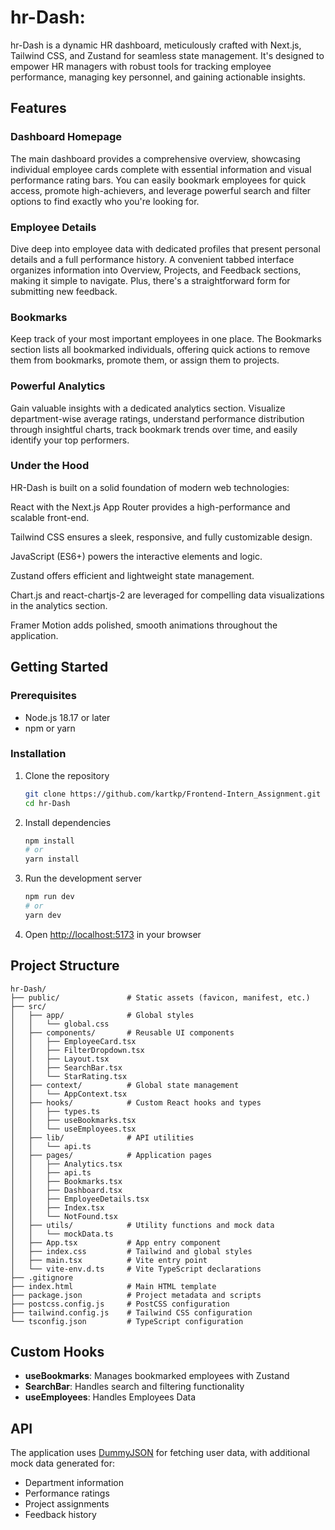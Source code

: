 # hr-Dash: 
hr-Dash is a dynamic HR dashboard, meticulously crafted with Next.js, Tailwind CSS, and Zustand for seamless state management. It's designed to empower HR managers with robust tools for tracking employee performance, managing key personnel, and gaining actionable insights.
## Features

### Dashboard Homepage
The main dashboard provides a comprehensive overview, showcasing individual employee cards complete with essential information and visual performance rating bars. You can easily bookmark employees for quick access, promote high-achievers, and leverage powerful search and filter options to find exactly who you're looking for.

### Employee Details
Dive deep into employee data with dedicated profiles that present personal details and a full performance history. A convenient tabbed interface organizes information into Overview, Projects, and Feedback sections, making it simple to navigate. Plus, there's a straightforward form for submitting new feedback.

### Bookmarks
Keep track of your most important employees in one place. The Bookmarks section lists all bookmarked individuals, offering quick actions to remove them from bookmarks, promote them, or assign them to projects.

### Powerful Analytics
Gain valuable insights with a dedicated analytics section. Visualize department-wise average ratings, understand performance distribution through insightful charts, track bookmark trends over time, and easily identify your top performers.

### Under the Hood
HR-Dash is built on a solid foundation of modern web technologies:

React with the Next.js App Router provides a high-performance and scalable front-end.

Tailwind CSS ensures a sleek, responsive, and fully customizable design.

JavaScript (ES6+) powers the interactive elements and logic.

Zustand offers efficient and lightweight state management.

Chart.js and react-chartjs-2 are leveraged for compelling data visualizations in the analytics section.

Framer Motion adds polished, smooth animations throughout the application.

## Getting Started

### Prerequisites

- Node.js 18.17 or later
- npm or yarn

### Installation

1. Clone the repository
   ```bash
   git clone https://github.com/kartkp/Frontend-Intern_Assignment.git
   cd hr-Dash
   ```

2. Install dependencies
   ```bash
   npm install
   # or
   yarn install
   ```

3. Run the development server
   ```bash
   npm run dev
   # or
   yarn dev
   ```

4. Open [http://localhost:5173](http://localhost:5173) in your browser

## Project Structure

```
hr-Dash/
├── public/               # Static assets (favicon, manifest, etc.)
├── src/
│   ├── app/              # Global styles
│   │   └── global.css
│   ├── components/       # Reusable UI components
│   │   ├── EmployeeCard.tsx
│   │   ├── FilterDropdown.tsx
│   │   ├── Layout.tsx
│   │   ├── SearchBar.tsx
│   │   └── StarRating.tsx
│   ├── context/          # Global state management
│   │   └── AppContext.tsx
│   ├── hooks/            # Custom React hooks and types
│   │   ├── types.ts
│   │   ├── useBookmarks.tsx
│   │   └── useEmployees.tsx
│   ├── lib/              # API utilities
│   │   └── api.ts
│   ├── pages/            # Application pages
│   │   ├── Analytics.tsx
│   │   ├── api.ts
│   │   ├── Bookmarks.tsx
│   │   ├── Dashboard.tsx
│   │   ├── EmployeeDetails.tsx
│   │   ├── Index.tsx
│   │   └── NotFound.tsx
│   ├── utils/            # Utility functions and mock data
│   │   └── mockData.ts
│   ├── App.tsx           # App entry component
│   ├── index.css         # Tailwind and global styles
│   ├── main.tsx          # Vite entry point
│   └── vite-env.d.ts     # Vite TypeScript declarations
├── .gitignore
├── index.html            # Main HTML template
├── package.json          # Project metadata and scripts
├── postcss.config.js     # PostCSS configuration
├── tailwind.config.js    # Tailwind CSS configuration
└── tsconfig.json         # TypeScript configuration

```

## Custom Hooks

- **useBookmarks**: Manages bookmarked employees with Zustand
- **SearchBar**: Handles search and filtering functionality
- **useEmployees**: Handles Employees Data

## API

The application uses [DummyJSON](https://dummyjson.com/users) for fetching user data, with additional mock data generated for:
- Department information
- Performance ratings
- Project assignments
- Feedback history


